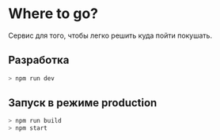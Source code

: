 # Where to go?

Сервис для того, чтобы легко решить куда пойти покушать.

## Разработка

```bash
> npm run dev
```

## Запуск в режиме production

```bash
> npm run build
> npm start
```
